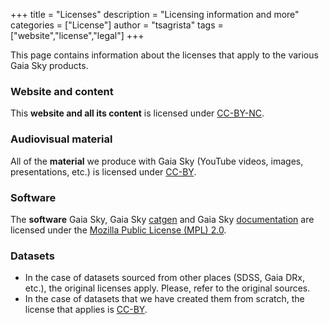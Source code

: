 +++
title = "Licenses"
description = "Licensing information and more"
categories = ["License"]
author = "tsagrista"
tags = ["website","license","legal"]
+++

This page contains information about the licenses that apply to the various Gaia Sky products.

### Website and content <i class="gs-fa6-brands-creative-commons"></i><i class="gs-fa6-brands-creative-commons-by"></i><i class="gs-fa6-brands-creative-commons-nc"></i>

This **website and all its content** is licensed under [CC-BY-NC](https://creativecommons.org/licenses/by-nc/4.0/).

### Audiovisual material <i class="gs-fa6-brands-creative-commons"></i><i class="gs-fa6-brands-creative-commons-by"></i>

All of the **material** we produce with Gaia Sky (YouTube videos, images, presentations, etc.) is licensed under [CC-BY](https://creativecommons.org/licenses/by/4.0/).

### Software

The **software** Gaia Sky, Gaia Sky [catgen](https://codeberg.org/gaiasky/gaiasky-catgen) and Gaia Sky [documentation](http://docs.gaiasky.space) are licensed under the [Mozilla Public License (MPL) 2.0](https://www.mozilla.org/en-US/MPL/).

### Datasets <i class="gs-fa6-brands-creative-commons"></i><i class="gs-fa6-brands-creative-commons-by"></i>

- In the case of datasets sourced from other places (SDSS, Gaia DRx, etc.), the original licenses apply. Please, refer to the original sources.
- In the case of datasets that we have created them from scratch, the license that applies is [CC-BY](https://creativecommons.org/licenses/by/4.0/).

